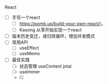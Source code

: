 React

- [ ] 手写一个react
  - [ ] https://pomb.us/build-your-own-react/)。
  - [ ] Kasong 从零开始实现一个react
- [ ] 版本历史变迁，递归改循环，增加并发模式
- [ ] 常用API
  - [ ] useEffect
  - [ ] useMemo
- [ ] 最佳实践
  - [ ] 状态管理 useContext  jotai
  - [ ] useImmer
  - [ ] 

